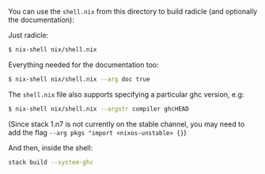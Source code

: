 You can use the `shell.nix` from this directory to build radicle (and
optionally the documentation):

Just radicle:

``` sh
$ nix-shell nix/shell.nix
```

Everything needed for the documentation too:

``` sh
$ nix-shell nix/shell.nix --arg doc true
```

The `shell.nix` file also supports specifying a particular ghc version, e.g:

``` sh
$ nix-shell nix/shell.nix --argstr compiler ghcHEAD
```

(Since stack 1.n7 is not currently on the stable channel, you may need to add
the flag `--arg pkgs "import <nixos-unstable> {}`)

And then, inside the shell:

``` sh
stack build --system-ghc
```
